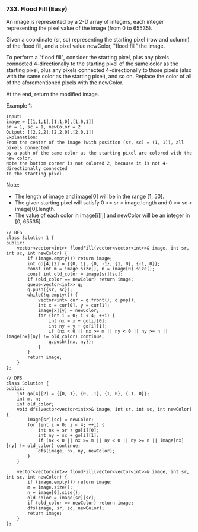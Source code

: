 ### 733. Flood Fill (Easy)

An image is represented by a 2-D array of integers, each integer representing the pixel value of the image (from 0 to 65535).

Given a coordinate (sr, sc) representing the starting pixel (row and column) of the flood fill, and a pixel value newColor, "flood fill" the image.

To perform a "flood fill", consider the starting pixel, plus any pixels connected 4-directionally to the starting pixel of the same color as the starting pixel, plus any pixels connected 4-directionally to those pixels (also with the same color as the starting pixel), and so on. Replace the color of all of the aforementioned pixels with the newColor.

At the end, return the modified image.

Example 1:

```
Input: 
image = [[1,1,1],[1,1,0],[1,0,1]]
sr = 1, sc = 1, newColor = 2
Output: [[2,2,2],[2,2,0],[2,0,1]]
Explanation: 
From the center of the image (with position (sr, sc) = (1, 1)), all pixels connected 
by a path of the same color as the starting pixel are colored with the new color.
Note the bottom corner is not colored 2, because it is not 4-directionally connected
to the starting pixel.
```
Note:

- The length of image and image[0] will be in the range [1, 50].
- The given starting pixel will satisfy 0 <= sr < image.length and 0 <= sc < image[0].length.
- The value of each color in image[i][j] and newColor will be an integer in [0, 65535].

```
// BFS
class Solution 1 {
public:
    vector<vector<int>> floodFill(vector<vector<int>>& image, int sr, int sc, int newColor) {
        if (image.empty()) return image;
        int go[4][2] = {{0, 1}, {0, -1}, {1, 0}, {-1, 0}};
        const int m = image.size(), n = image[0].size();
        const int old_color = image[sr][sc];
        if (old_color == newColor) return image;
        queue<vector<int>> q;
        q.push({sr, sc});
        while(!q.empty()) {
            vector<int> cur = q.front(); q.pop();
            int x = cur[0], y = cur[1];
            image[x][y] = newColor;
            for (int i = 0; i < 4; ++i) {
                int nx = x + go[i][0];
                int ny = y + go[i][1];
                if (nx < 0 || nx >= m || ny < 0 || ny >= n || image[nx][ny] != old_color) continue;
                q.push({nx, ny});
            }
        }
        return image;
    }
};

// DFS
class Solution {
public:
    int go[4][2] = {{0, 1}, {0, -1}, {1, 0}, {-1, 0}};
    int m, n;
    int old_color;
    void dfs(vector<vector<int>>& image, int sr, int sc, int newColor) {
        image[sr][sc] = newColor;
        for (int i = 0; i < 4; ++i) {
            int nx = sr + go[i][0];
            int ny = sc + go[i][1];
            if (nx < 0 || nx >= m || ny < 0 || ny >= n || image[nx][ny] != old_color) continue;
            dfs(image, nx, ny, newColor);
        }
    }
    
    vector<vector<int>> floodFill(vector<vector<int>>& image, int sr, int sc, int newColor) {
        if (image.empty()) return image;
        m = image.size();
        n = image[0].size();
        old_color = image[sr][sc];
        if (old_color == newColor) return image;
        dfs(image, sr, sc, newColor);
        return image;
    }
};
```
